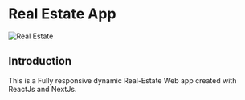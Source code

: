 # Real Estate App

![Real Estate](https://i.ibb.co/jTW4bFC/image.png)

## Introduction
This is a Fully responsive dynamic Real-Estate Web app created with ReactJs and NextJs. 
